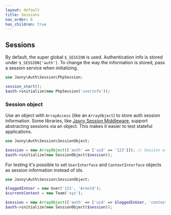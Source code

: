 ```yaml
---
layout: default
title: Sessions
nav_order: 6
has_children: true
---
```


Sessions
---

By default, the super global `$_SESSION` is used. Authentication info is stored under `$_SESSION['auth']`. To change the
way the information is stored, pass a session service when initializing.

```php
use Jasny\Auth\Session\PhpSession;

session_start();
$auth->initialize(new PhpSession('userinfo'));
```

### Session object

Use an object with `ArrayAccess` (like an `ArrayObject`) to store auth session information. Some libraries, like
[Jasny Session Middleware](https://github.com/jasny/session-middleware), support abstracting sessions via an object.
This makes it easier to test stateful applications.

```php
use Jasny\Auth\Session\SessionObject;

$session = new ArrayObject(['auth' => ['uid' => '123']]); // Session with test data
$auth->initialize(new SessionObject($session));
``` 

For testing it's possible to set `UserInterface` and `ContextInterface` objects as session information instead of
ids.


```php
use Jasny\Auth\Session\SessionObject;

$loggedInUser = new User('123', 'Arnold');
$currentContext = new Team('xyz');

$session = new ArrayObject(['auth' => ['uid' => $loggedInUser, 'context' => $currentContext]]);
$auth->initialize(new SessionObject($session));
``` 
